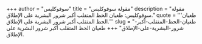 +++
author = "سوفوكليس"
title = "مقولة سوفوكليس"
description = "مقولة سوفوكليس: طغيان الحظ المتقلب أكبر شرور البشرية على الإطلاق."
quote = '''طغيان الحظ المتقلب أكبر شرور البشرية على الإطلاق.'''
slug = "طغيان-الحظ-المتقلب-أكبر-شرور-البشرية-على-الإطلاق"
+++
طغيان الحظ المتقلب أكبر شرور البشرية على الإطلاق.
